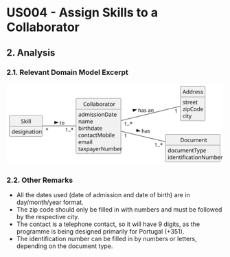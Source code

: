 # US004 - Assign Skills to a Collaborator

## 2. Analysis

### 2.1. Relevant Domain Model Excerpt 

![Domain Model](svg/us004-domain-model.svg)

### 2.2. Other Remarks

- All the dates used (date of admission and date of birth) are in day/month/year format.
- The zip code should only be filled in with numbers and must be followed by the respective city.
- The contact is a telephone contact, so it will have 9 digits, as the programme is being designed primarily for Portugal (+351).
- The identification number can be filled in by numbers or letters, depending on the document type.